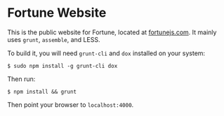 # Fortune Website

This is the public website for Fortune, located at [fortunejs.com](http://fortunejs.com). It mainly uses `grunt`, `assemble`, and LESS.

To build it, you will need `grunt-cli` and `dox` installed on your system:

```
$ sudo npm install -g grunt-cli dox
```

Then run:

```
$ npm install && grunt
```

Then point your browser to `localhost:4000`.
